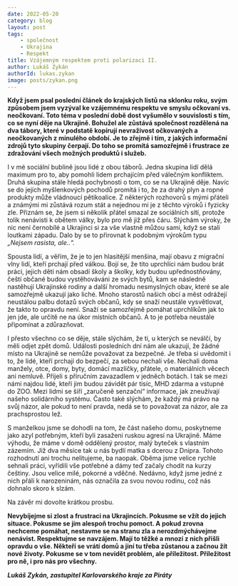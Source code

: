 ```yaml
---
date: 2022-05-20
category: blog
layout: post
tags:
    - společnost
    - Ukrajina
    - Respekt
title: Vzájemným respektem proti polarizaci II.
author: Lukáš Zykán
authorId: lukas.zykan
image: posts/zykan.png
---
```

**Když jsem psal poslední článek do krajských listů na sklonku roku, svým způsobem jsem vyzýval ke vzájemnému respektu ve smyslu očkovaní vs. neočkovaní. Toto téma v poslední době dost vyšumělo v souvislosti s tím, co se nyní děje na Ukrajině. Bohužel ale zůstává společnost rozdělená na dva tábory, které v podstatě kopírují nevraživost očkovaných a neočkovaných z minulého období. Je to zřejmě i tím, z jakých informační zdrojů tyto skupiny čerpají. Do toho se promítá samozřejmě i frustrace ze zdražování všech možných produktů i služeb.** 

I v mé sociální bublině jsou lidé z obou táborů. Jedna skupina lidí dělá maximum pro to, aby pomohli lidem prchajícím před válečným konfliktem. Druhá skupina stále hledá pochybnosti o tom, co se na Ukrajině děje. Navíc se do jejich myšlenkových pochodů promítá i to, že za drahý plyn a ropné produkty může vládnoucí pětikoalice. Z některých rozhovorů s mými přáteli a známými mi zůstává rozum stát a nejednou mi je z těchto výroků i fyzicky zle. Přiznám se, že jsem si několik přátel smazal ze sociálních sítí, protože tolik nenávisti k obětem války, bylo pro mě již přes čáru. Slýchám výroky, že nic není černobílé a Ukrajinci si za vše vlastně můžou sami, když se stali loutkami západu. Dalo by se to přirovnat k podobným výrokům typu *„Nejsem rasista, ale..“.*

Spousta lidí, a věřím, že je to jen hlasitější menšina, mají obavu z migrační vlny lidí, kteří prchají před válkou. Bojí se, že tito uprchlíci nám budou brát práci, jejich děti nám obsadí školy a školky, kdy budou upřednostňovány, čeští občané budou vystěhováváni ze svých bytů, kam se následně nastěhují Ukrajinské rodiny a další hromadu nesmyslných obav, které se ale samozřejmě ukazují jako liché. Mnoho starostů našich obcí a měst odrážejí neustálou palbu dotazů svých občanů, kdy se snaží neustále vysvětlovat, že takto to opravdu není. Snaží se samozřejmě pomáhat uprchlíkům jak to jen jde, ale určitě ne na úkor místních občanů. A to je potřeba neustále připomínat a zdůrazňovat.

I přesto všechno co se děje, stále slýchám, že ti, u kterých se neválčí, by měli odjet zpět domů. Události posledních dní nám ale ukazují, že žádné místo na Ukrajině se nemůže považovat za bezpečné. Je třeba si uvědomit i to, že lidé, kteří prchají do bezpečí, za sebou nechali vše. Nechali doma manžely, otce, domy, byty, domácí mazlíčky, přátele, o materiálních věcech ani nemluvě. Přijeli s příručním zavazadlem v jedněch botách. I tak se mezi námi najdou lidé, kteří jim budou závidět pár tisíc, MHD zdarma a vstupné do ZOO. Mezi lidmi se šíří „zaručeně senzační“ informace, jak zneužívají našeho solidárního systému. Často také slýchám, že každý má právo na svůj názor, ale pokud to není pravda, nedá se to považovat za názor, ale za prachsprostou lež. 

S manželkou jsme se dohodli na tom, že část našeho domu, poskytneme jako azyl potřebným, kteří byli zasaženi ruskou agresí na Ukrajině. Máme výhodu, že máme v domě oddělený prostor, malý byteček s vlastním zázemím. Již dva měsíce tak u nás bydlí matka s dcerou z Dnipra. Tohoto rozhodnutí ani trochu nelitujeme, ba naopak. Oběma jsme velice rychle sehnali práci, vyřídili vše potřebné a dámy teď začaly chodit na kurzy češtiny. Jsou velice milé, pokorné a vděčné. Nedávno, když jsme jedné z nich přáli k narozeninám, nás označila za svou novou rodinu, což nás dohnalo skoro k slzám. 

Na závěr mi dovolte krátkou prosbu. 

**Nevybíjejme si zlost a frustraci na Ukrajincích. Pokusme se vžít do jejich situace. Pokusme se jim alespoň trochu pomoct. A pokud zrovna nechceme pomáhat, nestavme se na stranu zla a nerozdmýchávejme nenávist. Respektujme se navzájem. Mají to těžké a mnozí z nich přišli opravdu o vše. Někteří se vrátí domů a jiní tu třeba zůstanou a začnou žít nové životy. Pokusme se v tom nevidět problém, ale příležitost. Příležitost pro ně, i pro nás pro všechny.**

***Lukáš Zykán, zastupitel Karlovarského kraje za Piráty***

